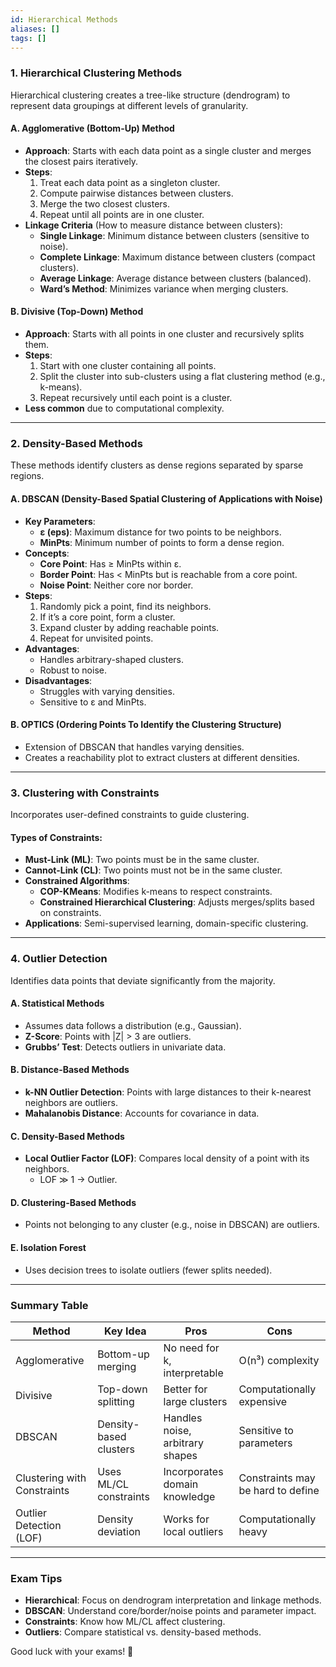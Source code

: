 ```yaml
---
id: Hierarchical Methods
aliases: []
tags: []
---
```


### **1. Hierarchical Clustering Methods**
Hierarchical clustering creates a tree-like structure (dendrogram) to represent data groupings at different levels of granularity.

#### **A. Agglomerative (Bottom-Up) Method**
- **Approach**: Starts with each data point as a single cluster and merges the closest pairs iteratively.
- **Steps**:
  1. Treat each data point as a singleton cluster.
  2. Compute pairwise distances between clusters.
  3. Merge the two closest clusters.
  4. Repeat until all points are in one cluster.
- **Linkage Criteria** (How to measure distance between clusters):
  - **Single Linkage**: Minimum distance between clusters (sensitive to noise).
  - **Complete Linkage**: Maximum distance between clusters (compact clusters).
  - **Average Linkage**: Average distance between clusters (balanced).
  - **Ward’s Method**: Minimizes variance when merging clusters.

#### **B. Divisive (Top-Down) Method**
- **Approach**: Starts with all points in one cluster and recursively splits them.
- **Steps**:
  1. Start with one cluster containing all points.
  2. Split the cluster into sub-clusters using a flat clustering method (e.g., k-means).
  3. Repeat recursively until each point is a cluster.
- **Less common** due to computational complexity.

---

### **2. Density-Based Methods**
These methods identify clusters as dense regions separated by sparse regions.

#### **A. DBSCAN (Density-Based Spatial Clustering of Applications with Noise)**
- **Key Parameters**:
  - **ε (eps)**: Maximum distance for two points to be neighbors.
  - **MinPts**: Minimum number of points to form a dense region.
- **Concepts**:
  - **Core Point**: Has ≥ MinPts within ε.
  - **Border Point**: Has < MinPts but is reachable from a core point.
  - **Noise Point**: Neither core nor border.
- **Steps**:
  1. Randomly pick a point, find its neighbors.
  2. If it’s a core point, form a cluster.
  3. Expand cluster by adding reachable points.
  4. Repeat for unvisited points.
- **Advantages**:
  - Handles arbitrary-shaped clusters.
  - Robust to noise.
- **Disadvantages**:
  - Struggles with varying densities.
  - Sensitive to ε and MinPts.

#### **B. OPTICS (Ordering Points To Identify the Clustering Structure)**
- Extension of DBSCAN that handles varying densities.
- Creates a reachability plot to extract clusters at different densities.

---

### **3. Clustering with Constraints**
Incorporates user-defined constraints to guide clustering.

#### **Types of Constraints**:
- **Must-Link (ML)**: Two points must be in the same cluster.
- **Cannot-Link (CL)**: Two points must not be in the same cluster.
- **Constrained Algorithms**:
  - **COP-KMeans**: Modifies k-means to respect constraints.
  - **Constrained Hierarchical Clustering**: Adjusts merges/splits based on constraints.
- **Applications**: Semi-supervised learning, domain-specific clustering.

---

### **4. Outlier Detection**
Identifies data points that deviate significantly from the majority.

#### **A. Statistical Methods**
- Assumes data follows a distribution (e.g., Gaussian).
- **Z-Score**: Points with |Z| > 3 are outliers.
- **Grubbs’ Test**: Detects outliers in univariate data.

#### **B. Distance-Based Methods**
- **k-NN Outlier Detection**: Points with large distances to their k-nearest neighbors are outliers.
- **Mahalanobis Distance**: Accounts for covariance in data.

#### **C. Density-Based Methods**
- **Local Outlier Factor (LOF)**: Compares local density of a point with its neighbors.
  - LOF ≫ 1 → Outlier.

#### **D. Clustering-Based Methods**
- Points not belonging to any cluster (e.g., noise in DBSCAN) are outliers.

#### **E. Isolation Forest**
- Uses decision trees to isolate outliers (fewer splits needed).

---

### **Summary Table**
| **Method**               | **Key Idea**                              | **Pros**                          | **Cons**                          |
|--------------------------|------------------------------------------|-----------------------------------|-----------------------------------|
| Agglomerative            | Bottom-up merging                        | No need for k, interpretable      | O(n³) complexity                 |
| Divisive                 | Top-down splitting                       | Better for large clusters         | Computationally expensive        |
| DBSCAN                   | Density-based clusters                   | Handles noise, arbitrary shapes   | Sensitive to parameters          |
| Clustering with Constraints | Uses ML/CL constraints                | Incorporates domain knowledge     | Constraints may be hard to define |
| Outlier Detection (LOF)  | Density deviation                        | Works for local outliers          | Computationally heavy            |

---

### **Exam Tips**
- **Hierarchical**: Focus on dendrogram interpretation and linkage methods.
- **DBSCAN**: Understand core/border/noise points and parameter impact.
- **Constraints**: Know how ML/CL affect clustering.
- **Outliers**: Compare statistical vs. density-based methods.

Good luck with your exams! 🚀
